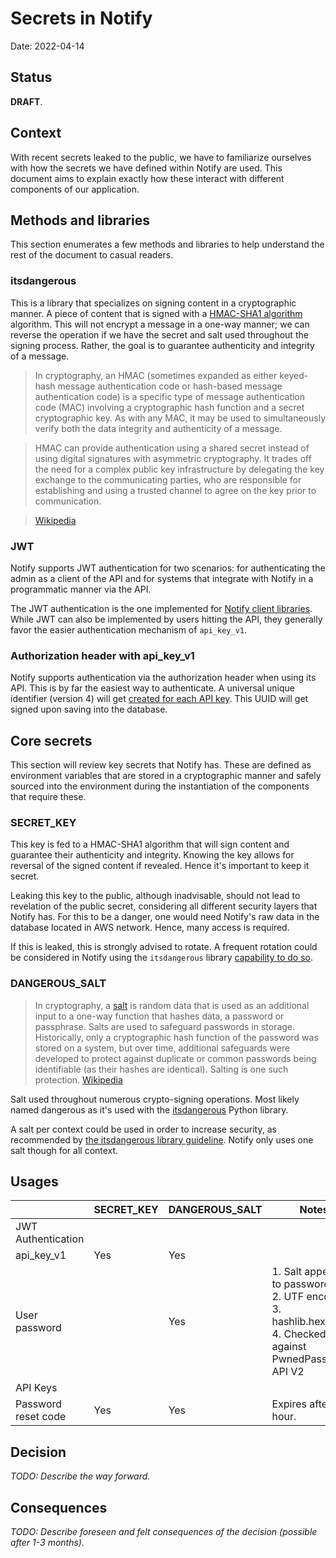 # Secrets in Notify

Date: 2022-04-14

## Status

**DRAFT**.

## Context

With recent secrets leaked to the public, we have to familiarize ourselves with how the secrets
we have defined within Notify are used. This document aims to explain exactly how these interact
with different components of our application.

## Methods and libraries

This section enumerates a few methods and libraries to help understand the rest of
the document to casual readers.

### itsdangerous

This is a library that specializes on signing content in a cryptographic manner.
A piece of content that is signed with a [HMAC-SHA1 algorithm](https://en.wikipedia.org/wiki/HMAC)
algorithm. This will not encrypt a message in a one-way manner; we can reverse
the operation if we have the secret and salt used throughout the signing process.
Rather, the goal is to guarantee authenticity and integrity of a message.

> In cryptography, an HMAC (sometimes expanded as either keyed-hash message authentication code or hash-based message authentication code) is a specific type of message authentication code (MAC) involving a cryptographic hash function and a secret cryptographic key. As with any MAC, it may be used to simultaneously verify both the data integrity and authenticity of a message.

> HMAC can provide authentication using a shared secret instead of using digital signatures with asymmetric cryptography. It trades off the need for a complex public key infrastructure by delegating the key exchange to the communicating parties, who are responsible for establishing and using a trusted channel to agree on the key prior to communication.

> [Wikipedia](https://en.wikipedia.org/wiki/HMAC)

### JWT

Notify supports JWT authentication for two scenarios: for authenticating the admin
as a client of the API and for systems that integrate with Notify in a programmatic
manner via the API.

The JWT authentication is the one implemented for [Notify client libraries](https://documentation.notification.canada.ca/en/clients.html).
While JWT can also be implemented by users hitting the API, they generally favor
the easier authentication mechanism of `api_key_v1`.

### Authorization header with api_key_v1

Notify supports authentication via the authorization header when using its API. This
is by far the easiest way to authenticate. A universal unique identifier (version 4)
will get [created for each API key](https://github.com/cds-snc/notification-api/blob/9461b26f9582bdea6fe7c68b3d360597e5eab9ba/app/dao/api_key_dao.py#L17).
This UUID will get signed upon saving into the database.

## Core secrets

This section will review key secrets that Notify has. These are defined as
environment variables that are stored in a cryptographic manner and safely
sourced into the environment during the instantiation of the components that
require these.

### SECRET_KEY

This key is fed to a HMAC-SHA1 algorithm that will sign content and guarantee their
authenticity and integrity. Knowing the key allows for reversal of the signed content
if revealed. Hence it's important to keep it secret.

Leaking this key to the public, although inadvisable, should not lead to revelation
of the public secret, considering all different security layers that Notify has. For
this to be a danger, one would need Notify's raw data in the database located in AWS
network. Hence, many access is required.

If this is leaked, this is strongly advised to rotate. A frequent rotation could
be considered in Notify using the `itsdangerous` library
[capability to do so](https://itsdangerous.palletsprojects.com/en/2.1.x/concepts/#key-rotation).

### DANGEROUS_SALT

> In cryptography, a [salt](https://en.wikipedia.org/wiki/Salt_(cryptography)) is random data that is used as an additional input to a one-way function that hashes data, a password or passphrase. Salts are used to safeguard passwords in storage. Historically, only a cryptographic hash function of the password was stored on a system, but over time, additional safeguards were developed to protect against duplicate or common passwords being identifiable (as their hashes are identical). Salting is one such protection.
> [Wikipedia](https://en.wikipedia.org/wiki/Salt_(cryptography))

Salt used throughout numerous crypto-signing operations. Most likely named
dangerous as it's used with the [itsdangerous](https://itsdangerous.palletsprojects.com/en/2.1.x/)
Python library.

A salt per context could be used in order to increase security, as recommended by
[the itsdangerous library guideline](https://itsdangerous.palletsprojects.com/en/2.1.x/concepts/#the-salt).
Notify only uses one salt though for all context.

## Usages

|                     | SECRET_KEY | DANGEROUS_SALT | Notes                                                                                                                       | Links                                                                                                                                                                                                    |
|---------------------|------------|----------------|-----------------------------------------------------------------------------------------------------------------------------|----------------------------------------------------------------------------------------------------------------------------------------------------------------------------------------------------------|
| JWT Authentication  |            |                |                                                                                                                             |                                                                                                                                                                                                          |
| api_key_v1          | Yes        | Yes            |                                                                                                                             |                                                                                                                                                                                                          |
| User password       |            | Yes            | 1. Salt appended to password<br /> 2. UTF encoded<br /> 3. hashlib.hexdigest<br /> 4. Checked against PwnedPasswords API V2 | https://github.com/cds-snc/notification-admin/blob/9e2a1effa7730ed8d54c3c723540856b50fe3f14/app/notify_client/user_api_client.py#L264 https://docs.python.org/3/library/hashlib.html#hashlib.hash.digest |
| API Keys            |            |                |                                                                                                                             |                                                                                                                                                                                                          |
| Password reset code | Yes        | Yes            | Expires after 1 hour.                                                                                                       |                                                                                                                                                                                                          |

## Decision

_TODO: Describe the way forward._

## Consequences

_TODO: Describe foreseen and felt consequences of the decision (possible after 1-3 months)._
